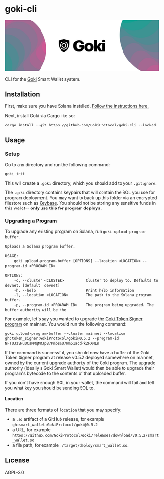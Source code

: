 # goki-cli

![Banner](images/banner.jpeg)

CLI for the [Goki](https://goki.so) Smart Wallet system.

## Installation

First, make sure you have Solana installed. [Follow the instructions here.](https://docs.solana.com/cli/install-solana-cli-tools)

Next, install Goki via Cargo like so:

```
cargo install --git https://github.com/GokiProtocol/goki-cli --locked
```

## Usage

### Setup

Go to any directory and run the following command:

```
goki init
```

This will create a `.goki` directory, which you should add to your `.gitignore`.

The `.goki` directory contains keypairs that will contain the SOL you use for program deployment. You may want to back up this folder via an encrypted filestore such as [Keybase](https://keybase.io/). You should not be storing any sensitive funds in this wallet-- **only use this for program deploys.**

### Upgrading a Program

To upgrade any existing program on Solana, run `goki upload-program-buffer`.

```
Uploads a Solana program buffer.

USAGE:
    goki upload-program-buffer [OPTIONS] --location <LOCATION> --program-id <PROGRAM_ID>

OPTIONS:
    -c, --cluster <CLUSTER>          Cluster to deploy to. Defaults to devnet. [default: devnet]
    -h, --help                       Print help information
    -l, --location <LOCATION>        The path to the Solana program buffer.
    -p, --program-id <PROGRAM_ID>    The program being upgraded. The buffer authority will be the
```

For example, let's say you wanted to upgrade the [Goki Token Signer program](https://crates.io/crates/token-signer) on mainnet. You would run the following command:

```
goki upload-program-buffer --cluster mainnet --location gh:token_signer:GokiProtocol/goki@0.5.2 --program-id NFTUJzSHuUCsMMqMRJpB7PmbsaU7Wm51acdPk2FXMLn
```

If the command is successful, you should now have a buffer of the Goki Token Signer program at release v0.5.2 deployed somewhere on mainnet, owned by the current upgrade authority of the Goki program. The upgrade authority (ideally a Goki Smart Wallet) would then be able to upgrade their program's bytecode to the contents of that uploaded buffer.

If you don't have enough SOL in your wallet, the command will fail and tell you what key you should be sending SOL to.

#### Location

There are three formats of `location` that you may specify:

- a `.so` artifact of a GitHub release, for example `gh:smart_wallet:GokiProtocol/goki@0.5.2`
- a URL, for example `https://github.com/GokiProtocol/goki/releases/download/v0.5.2/smart_wallet.so`
- a file path, for example `./target/deploy/smart_wallet.so`.

## License

AGPL-3.0
